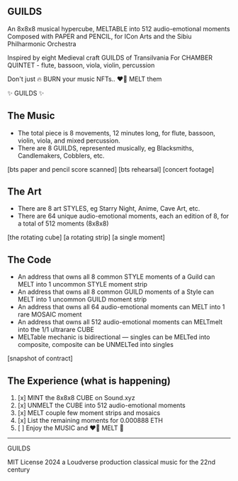 ## GUILDS

An 8x8x8 musical hypercube, MELTABLE into 512 audio-emotional moments
Composed with PAPER and PENCIL, for ICon Arts and the Sibiu Philharmonic Orchestra

Inspired by eight Medieval craft GUILDS of Transilvania
For CHAMBER QUINTET - flute, bassoon, viola, violin, percussion

Don't just 🔥 BURN your music NFTs.. ❤️‍🔥 MELT them

✨ GUILDS ✨

## The Music

- The total piece is 8 movements, 12 minutes long, for flute, bassoon, violin, viola, and mixed percussion.
- There are 8 GUILDS, represented musically, eg Blacksmiths, Candlemakers, Cobblers, etc.

[bts paper and pencil score scanned]
[bts rehearsal]
[concert footage]

## The Art

- There are 8 art STYLES, eg Starry Night, Anime, Cave Art, etc.
- There are 64 unique audio-emotional moments, each an edition of 8, for a total of 512 moments (8x8x8)

[the rotating cube]
[a rotating strip]
[a single moment]

## The Code

- An address that owns all 8 common STYLE moments of a Guild can MELT into 1 uncommon STYLE moment strip
- An address that owns all 8 common GUILD moments of a Style can MELT into 1 uncommon GUILD moment strip
- An address that owns all 64 audio-emotional moments can MELT into 1 rare MOSAIC moment
- An address that owns all 512 audio-emotional moments can MELTmelt into the 1/1 ultrarare CUBE
- MELTable mechanic is bidirectional — singles can be MELTed into composite, composite can be UNMELTed into singles

[snapshot of contract]

## The Experience (what is happening)

1. [x] MINT the 8x8x8 CUBE on Sound.xyz
2. [x] UNMELT the CUBE into 512 audio-emotional moments
3. [x] MELT couple few moment strips and mosaics
4. [x] List the remaining moments for 0.000888 ETH
5. [ ] Enjoy the MUSIC and ❤️‍🔥 MELT 🫠

---

GUILDS

MIT License 2024
a Loudverse production
classical music for the 22nd century
